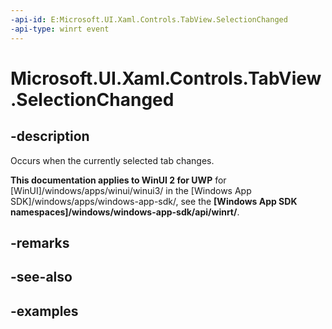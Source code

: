 ```yaml
---
-api-id: E:Microsoft.UI.Xaml.Controls.TabView.SelectionChanged
-api-type: winrt event
---
```


# Microsoft.UI.Xaml.Controls.TabView.SelectionChanged

<!--
public event Windows.UI.Xaml.Controls.SelectionChangedEventHandler SelectionChanged;
-->

## -description

Occurs when the currently selected tab changes.

**This documentation applies to WinUI 2 for UWP** for [WinUI]/windows/apps/winui/winui3/ in the [Windows App SDK]/windows/apps/windows-app-sdk/, see the **[Windows App SDK namespaces]/windows/windows-app-sdk/api/winrt/**.

## -remarks

## -see-also

## -examples

